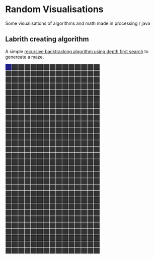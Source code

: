 # Random Visualisations
Some visualisations of algorithms and math made in processing / java

## Labrith creating algorithm

A simple [recursive backtracking algorithm using depth first search](https://en.wikipedia.org/wiki/Maze_generation_algorithm#Recursive_implementation) to genereate a maze.

![](lab_vis.gif)
